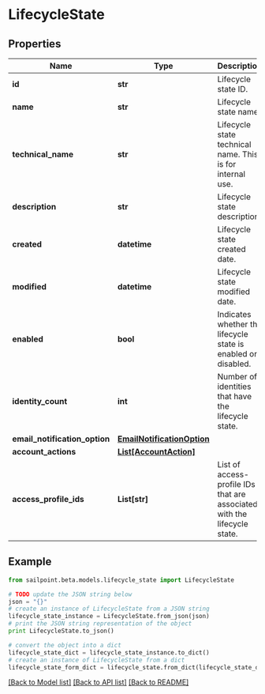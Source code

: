 # LifecycleState


## Properties

Name | Type | Description | Notes
------------ | ------------- | ------------- | -------------
**id** | **str** | Lifecycle state ID. | [optional] [readonly] 
**name** | **str** | Lifecycle state name. | [optional] [readonly] 
**technical_name** | **str** | Lifecycle state technical name. This is for internal use. | [optional] [readonly] 
**description** | **str** | Lifecycle state description. | [optional] 
**created** | **datetime** | Lifecycle state created date. | [optional] [readonly] 
**modified** | **datetime** | Lifecycle state modified date. | [optional] [readonly] 
**enabled** | **bool** | Indicates whether the lifecycle state is enabled or disabled. | [optional] [default to False]
**identity_count** | **int** | Number of identities that have the lifecycle state. | [optional] [readonly] 
**email_notification_option** | [**EmailNotificationOption**](EmailNotificationOption.md) |  | [optional] 
**account_actions** | [**List[AccountAction]**](AccountAction.md) |  | [optional] 
**access_profile_ids** | **List[str]** | List of access-profile IDs that are associated with the lifecycle state. | [optional] 

## Example

```python
from sailpoint.beta.models.lifecycle_state import LifecycleState

# TODO update the JSON string below
json = "{}"
# create an instance of LifecycleState from a JSON string
lifecycle_state_instance = LifecycleState.from_json(json)
# print the JSON string representation of the object
print LifecycleState.to_json()

# convert the object into a dict
lifecycle_state_dict = lifecycle_state_instance.to_dict()
# create an instance of LifecycleState from a dict
lifecycle_state_form_dict = lifecycle_state.from_dict(lifecycle_state_dict)
```
[[Back to Model list]](../README.md#documentation-for-models) [[Back to API list]](../README.md#documentation-for-api-endpoints) [[Back to README]](../README.md)


